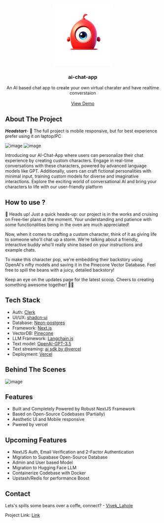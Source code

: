 <!-- Improved compatibility of back to top link: See: https://github.com/othneildrew/Best-README-Template/pull/73 -->

<a name="readme-top"></a>

<!-- PROJECT LOGO -->

<br />
<div align="center">
  <a href="https://ai-chat-app-sigma.vercel.app/">
    <img src="readme_images\ai-chat-app-logo.png" alt="Logo" width="200" height="200">
  </a>
<h3 align="center">ai-chat-app</h3>

  <p align="center">
    An AI based chat app to create your own virtual charater and have realtime converstaion 
    <br />
    <br />
    <a href="https://ai-chat-app-sigma.vercel.app/">View Demo</a>
  </p>
</div>

<!-- ABOUT THE PROJECT -->

## About The Project

**_Headstart_**- 🚀 The full project is mobile responsive, but for best experience prefer using it on laptop/PC

![image](https://github.com/Vivek-Lahole/ai-chat-app/assets/82323706/38931775-fbd8-4157-808d-e8a859a2e902)
![image](https://github.com/Vivek-Lahole/ai-chat-app/assets/82323706/d3c1c0d5-4566-4330-baa9-36d75268e698)


Introducing our AI-Chat-App where users can personalize their chat experience by creating custom characters. Engage in real-time conversations with these characters, powered by advanced language models like GPT. Additionally, users can craft fictional personalities with minimal input, training custom models for diverse and imaginative interactions. Explore the exciting world of conversational AI and bring your characters to life with our user-friendly platform

## How to use ?

🌟 Heads up! Just a quick heads-up: our project is in the works and cruising on Free-tier plans at the moment. Your understanding and patience with some functionalities being in the oven are much appreciated!

Now, when it comes to crafting a custom character, think of it as giving life to someone who'll chat up a storm. We're talking about a friendly, interactive buddy who'll really shine based on your instructions and example chats.

To make this character pop, we're embedding their backstory using OpenAI's nifty models and saving it in the Pinecone Vector Database. Feel free to spill the beans with a juicy, detailed backstory!

Keep an eye on the updates page for the latest scoop. Cheers to creating something awesome together! 🌈✨

## Tech Stack

- Auth: [Clerk](https://clerk.com/)
- UI/UX: [shadcn-ui](https://ui.shadcn.com/)
- Database: [Neon-postgres](https://console.neon.tech)
- Framework: [Next.js](https://nextjs.org/)
- VectorDB: [Pinecone](https://www.pinecone.io/)
- LLM Framework: [Langchain.js](https://js.langchain.com/docs/)
- Text model: [OpenAI-GPT-3.5](https://platform.openai.com/docs/models)
- Text streaming: [ai sdk by @vercel](https://github.com/vercel-labs/ai)
- Deployment: [Vercel](https://vercel.com/)

<!-- ROADMAP -->

## Behind The Scenes

![image](https://github.com/Vivek-Lahole/ai-chat-app/assets/82323706/758802bb-7578-4652-be4a-957b4dd08795)


## Features

- Built and Completely Powered by Robust NextJS Framework
- Based on Open-Source Codebases (Partially)
- Aesthetic UI and Mobile responsive
- Pwered by vercel

## Upcoming Features

- NextJS Auth, Email Verification and 2-Factor Authentication
- Migration to Supabase Open-Source Database
- Admin and User based Model
- Migration to Hugging Face LLM
- Containerize Codebase with Docker
- Upstash/Redis for performance Boost

<!-- CONTACT -->

## Contact

Lets's spills some beans over a coffe, connect? - [Vivek_Lahole](https://www.linkedin.com/in/vivek-lahole-4b62581b9/)

Project Link: [Link](https://github.com/Vivek-Lahole)
